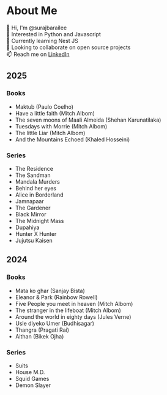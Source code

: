 
# About Me
👋 Hi, I'm @surajbarailee  
👀 Interested in Python and Javascript  
🌱 Currently learning Nest JS  
💞️ Looking to collaborate on open source projects  
📫 Reach me on [LinkedIn](https://www.linkedin.com/in/surajbarailee/)

## 2025
### Books
- Maktub (Paulo Coelho)
- Have a little faith (Mitch Albom)
- The seven moons of Maali Almeida (Shehan Karunatilaka)
- Tuesdays with Morrie (Mitch Albom)
- The little Liar (Mitch Albom)
- And the Mountains Echoed (Khaled Hosseini)
  

### Series
- The Residence
- The Sandman
- Mandala Murders
- Behind her eyes
- Alice in Borderland
- Jamnapaar
- The Gardener
- Black Mirror
- The Midnight Mass
- Dupahiya
- Hunter X Hunter
- Jujutsu Kaisen


## 2024
### Books
- Mata ko ghar (Sanjay Bista)
- Eleanor & Park (Rainbow Rowell)
- Five People you meet in heaven (Mitch Albom)
- The stranger in the lifeboat (Mitch Albom)
- Around the world in eighty days (Jules Verne)
- Usle diyeko Umer (Budhisagar)
- Thangra (Pragati Rai)
- Aithan (Bikek Ojha)

### Series
- Suits
- House M.D.
- Squid Games
- Demon Slayer
